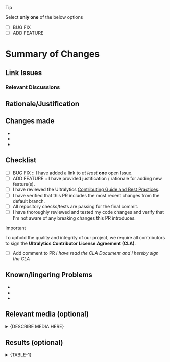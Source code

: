 <!--
Thank you 🙏 for your contribution to Ultralytics 🚀! Your effort in enhancing our repositories is greatly appreciated. To streamline the process and assist us in integrating your Pull Request (PR) effectively, fill out all relevant sections
-->

> [!TIP] 
> Select **only one** of the below options

- [ ] BUG FIX
- [ ] ADD FEATURE

# Summary of Changes

<!-- Briefly summarize fixes or additions -->

## Link Issues

<!-- BUG FIX (required)
Reference an open Issue here.

If this PR doesn't address an open Issue, please open one before submitting the PR.
Use the Issue to provide supporting evidence or citations for the bug or fix.

-->

### Relevant Discussions

<!--
Add reference links to any Community Discussions relevant to changes made in this PR.
-->

## Rationale/Justification

<!-- ADD FEATURE (required)
Outline justification for feature to be added and provide references/citations to any relevant evidence, publications, or standards.
-->

## Changes made

<!-- Add bullet list of changes -->

- 
- 
- 

## Checklist

<!-- Only PRs where author has completed all outlined items will be reviewed. Marking these as complete without actually completing them will not help your case, please do not attempt this at it will waste time. -->

- [ ] BUG FIX :: I have added a link to _at least_ **one** open Issue.
- [ ] ADD FEATURE :: I have provided justification / rationale for adding new feature(s).
- [ ] I have reviewed the Ultralytics [Contributing Guide and Best Practices](https://docs.ultralytics.com/help/contributing).
- [ ] I have verified that this PR includes the most recent changes from the default branch.
- [ ] All repository checks/tests are passing for the final commit.
- [ ] I have thoroughly reviewed and tested my code changes and verify that I'm not aware of any breaking changes this PR introduces.

> [!IMPORTANT] 
> To uphold the quality and integrity of our project, we require all contributors to sign the **Ultralytics Contributor License Agreement (CLA)**.
- [ ] Add comment to PR _I have read the CLA Document and I hereby sign the CLA_

## Known/lingering Problems

<!-- Include list of any known or potential lingering problems that this PR doesn't address or have not been tested. -->

- 
- 
- 

## Relevant media (optional)

<!-- Add relevant media (optional) under each sub-section -->

<details><summary>{DESCRIBE MEDIA HERE}</summary>
<p>

<!-- Replace this line with media -->

![Example image](https://raw.githubusercontent.com/ultralytics/assets/main/logo/Ultralytics_Logotype_Original.svg)

</p>
</details> 

## Results (optional)

<!-- Include table formatted results  if relevant -->

<details><summary>{TABLE-1}</summary>
<p>

| A | B | C | D |
|---|---|---|---|
| 0 |   |   |   |
| 1 |   |   |   |
| - | - | - | - |

</p>
</details> 


